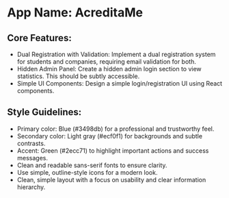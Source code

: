 # **App Name**: AcreditaMe

## Core Features:

- Dual Registration with Validation: Implement a dual registration system for students and companies, requiring email validation for both.
- Hidden Admin Panel: Create a hidden admin login section to view statistics. This should be subtly accessible.
- Simple UI Components: Design a simple login/registration UI using React components.

## Style Guidelines:

- Primary color: Blue (#3498db) for a professional and trustworthy feel.
- Secondary color: Light gray (#ecf0f1) for backgrounds and subtle contrasts.
- Accent: Green (#2ecc71) to highlight important actions and success messages.
- Clean and readable sans-serif fonts to ensure clarity.
- Use simple, outline-style icons for a modern look.
- Clean, simple layout with a focus on usability and clear information hierarchy.